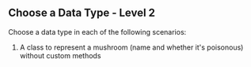 ## Choose a Data Type - Level 2

Choose a data type in each of the following scenarios:

1. A class to represent a mushroom (name and whether it's poisonous) without custom methods
